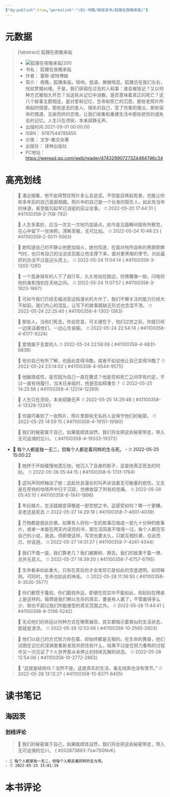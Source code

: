 ```yaml
---
{"dg-publish":true,"permalink":"/B2-书籍/微信读书/狐狸在夜晚来临/"}
---
```


# 元数据
> [!abstract] 狐狸在夜晚来临
> - ![ 狐狸在夜晚来临|200](https://cdn.weread.qq.com/weread/cover/30/YueWen_41100358/t7_YueWen_41100358.jpg)
> - 书名： 狐狸在夜晚来临
> - 作者： 塞斯·诺特博姆
> - 简介： 夜晚，狐狸来临，轻响，低语，微微喘息。狐狸总在我们左右，恍如梦魇纠缠。于是，我们徘徊在过去的人和事：谁会被铭记？又以何种方式被恒久怀恋？当这些从记忆中消散，是否意味着真正的死亡？这八个故事主题相连，是对爱和记忆、生命和死亡的沉思。那些老照片所唤起的情感，那些逝去的爱人、错失的自己、受了伤害的傻瓜，那些宿命的偶遇、无疾而终的恋情，让我们收集和重建生活中那些悲伤的或失去的记忆。人生只在须臾，本来寂静无声。
> - 出版时间 2021-09-01 00:00:00
> - ISBN： 9787544785655
> - 分类： 文学-散文杂著
> - 出版社： 译林出版社
> - PC地址：https://weread.qq.com/web/reader/47432990727324464746c34

# 高亮划线



> 📌 凑近细看，他不由得赞叹照片多么会说谎。不但能召唤起死者，也能让你和多年前的自己面面相觑。照片中的自己是一个长发的陌生人，如此有当年的味道，甚至能勾起早已消逝的前尘往事。 
> ⏱ 2022-05-20 17:44:31
{ #41100358-2-708-792}


> 📌 人生多美妙，应当一次又一次地巧加装点。如今是见面瞬间就有所察觉，在心中留下一张快照，清晰至极，无可比拟。 
> ⏱ 2022-05-24 10:48:23
{ #41100358-2-5011-5063}




> 📌 她知道自己的平静让他更加恼火，她也知道，在面对他所自称的黑胆质脾气时，也只有自己的淡泊坚忍能让他支撑下来，面对更黑暗的季节。对此最好的办法不过是迎头而上。 
> ⏱ 2022-05-24 11:04:14
{ #41100358-3-1203-1281}


> 📌 一个孤身骑车的人下了自行车，久久地站在路边，仿佛雕像一般，闪电将他的身影蚀刻在天地之间。 
> ⏱ 2022-05-24 11:07:57
{ #41100358-3-1823-1867}




> 📌 可如今我们已经无福消受这般漫长的大作了，我们不懈关注的能力已经大不如前。我们内心的混乱，让写下的故事既缺乏形式也含混不清。 
> ⏱ 2022-05-24 22:25:40
{ #41100358-4-1302-1363}


> 📌 那些人，当他们死去，你会悲哀，可关键在于，他们过世之前，你就已经一边笑话着他们，一边心生哀婉。 
> ⏱ 2022-05-24 22:54:14
{ #41100358-4-6177-6224}


> 📌 爱情属于去爱的人 
> ⏱ 2022-05-24 22:58:08
{ #41100358-4-6831-6839}


> 📌 他对自己有所了解，也因此变得冷酷，或者不如说他让自己变得冷酷了 
> ⏱ 2022-05-24 23:14:02
{ #41100358-4-9544-9575}


> 📌 他酗酒成性，是否因为自己一直在撒谎？他是否和死亡之间早有约定，不过一直有待履行，当末日来临时，他是否如释重负？ 
> ⏱ 2022-05-25 14:25:56
{ #41100358-4-12214-12269}


> 📌 人生只在须臾，本来寂静无声 
> ⏱ 2022-05-25 14:29:48
{ #41100358-4-13328-13341}


> 📌 你碰巧看到了一张照片，照片里那些无名的人会保守他们的秘密。 
> ⏱ 2022-05-25 14:59:15
{ #41100358-4-19151-19180}


> 📌  我们的秘密属于自己，如果能顺其自然，我们将会把这些秘密带走，带入无可追溯的忘川。
{ #41100358-4-19333-19373}

- 💭 每个人都是独一无二，但每个人都走着同样的生与死。 - ⏱ 2022-05-25 15:00:22 



> 📌 她终于开始缓慢地遗忘他，他沉入了自身的影子，这是他真正死去的时刻。 
> ⏱ 2022-05-26 05:44:15
{ #41100358-6-1731-1764}


> 📌 这叫声同样触动了她：这起伏且漫长的叫声诉说着无可衡量的悲伤，又总是在奇特的咕哝声中归于沉寂，仿佛收容了所有的苦痛。 
> ⏱ 2022-05-26 05:45:10
{ #41100358-6-1841-1898}




> 📌 年纪越大，生活就越变得像是一部空想之书，这感受如何？哪一个更糟，变老还是死去 
> ⏱ 2022-05-27 14:29:19
{ #41100358-7-4001-4039}


> 📌 万物都是彼此抄袭，如果有人将你一生的故事压缩成一部九十分钟的故事片，或者一本能在两天内读完的书，那生活简直不值得一过。每个人都在写自己的小说，我说。但即便这样，写完也要太久，只能互相抄袭，仅此而已，你说道。 
> ⏱ 2022-05-27 14:31:27
{ #41100358-7-4241-4344}


> 📌 我们不值一提。我们算老几？我们被撕碎、擦去。我们的故事千篇一律，且并无意义。 
> ⏱ 2022-05-27 14:39:20
{ #41100358-7-6757-6795}




> 📌 生命看来如此重大，只有在其后你才会发现它是如此的空虚透明。如同蛛网。可同时，生命也如此的神圣。 
> ⏱ 2022-05-28 11:36:50
{ #41100358-8-3530-3577}


> 📌 你们都惯于蔑视。你们藐视命运，即便在现实中不能如此，但起码在牌桌上是这样的。输牌是我们赖以生存的真实，要是有人赢了，不管赢得多么少，倒也不超过我们所能接受的真实范围之外。 
> ⏱ 2022-05-28 11:44:41
{ #41100358-8-5156-5242}




> 📌 无论他们的命运以何种方式在哪里展现，其实都暗示着类似的生活状态，那就是漂浮。 
> ⏱ 2022-05-28 12:53:06
{ #41100358-10-2565-2603}


> 📌 他们以自己的方式努力存在着，却始终都是无根的。在生命的黄昏，他们试图在记忆的深渊里重新发现并抓住些什么，结果不过是在努力重构的过程中又一次见证了个人世界那从未停止的持续瓦解的状态。 
> ⏱ 2022-05-28 12:54:06
{ #41100358-10-2772-2863}


> 📌 “这就是结局吗？当然不是。这是真实的生活，毫无线索也没有情节。” 
> ⏱ 2022-05-28 13:12:27
{ #41100358-10-8371-8405}


# 读书笔记

## 海因茨

### 划线评论
> 📌 我们的秘密属于自己，如果能顺其自然，我们将会把这些秘密带走，带入无可追溯的忘川。 
{ #202873893-7zw7SGNvK}

    - 💭 每个人都是独一无二，但每个人都走着同样的生与死。
    - ⏱ 2022-05-25 15:01:19
   
# 本书评论
